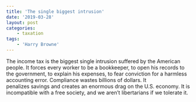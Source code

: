 ```yaml
---
title: 'The single biggest intrusion'
date: '2019-03-28'
layout: post
categories:
    - taxation
tags:
    - 'Harry Browne'
---
```


The income tax is the biggest single intrusion suffered by the American people. It forces every worker to be a bookkeeper, to open his records to the government, to explain his expenses, to fear conviction for a harmless accounting error. Compliance wastes billions of dollars. It  
 penalizes savings and creates an enormous drag on the U.S. economy. It is incompatible with a free society, and we aren’t libertarians if we tolerate it.